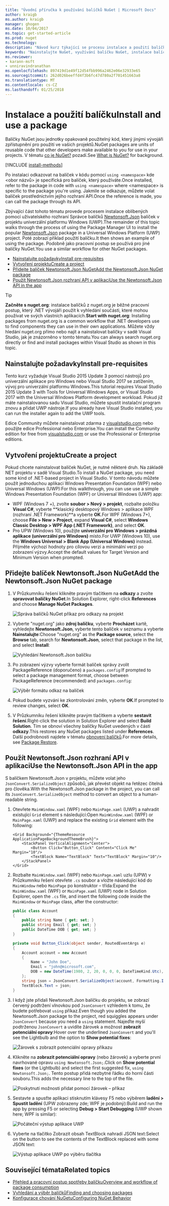 ```yaml
---
title: "Úvodní příručka k používání balíčků NuGet | Microsoft Docs"
author: kraigb
ms.author: kraigb
manager: ghogen
ms.date: 10/04/2017
ms.topic: get-started-article
ms.prod: nuget
ms.technology: 
description: "Návod kurz týkající se procesu instalace a použití balíčku NuGet v projektu."
keywords: "Nainstalujte NuGet, využívání balíčku NuGet, instalace balíčků NuGet, odkazů na balíček NuGet, pomocí balíčků NuGet"
ms.reviewer:
- karann-msft
- unniravindranathan
ms.openlocfilehash: 897419d1e49f12d54fbb996a2462e06e32933e65
ms.sourcegitcommit: 262d026beeffd4f3b6fc47d780a2f701451663a8
ms.translationtype: MT
ms.contentlocale: cs-CZ
ms.lasthandoff: 01/25/2018
---
```

# <a name="install-and-use-a-package"></a><span data-ttu-id="b8690-104">Instalace a použití balíčku</span><span class="sxs-lookup"><span data-stu-id="b8690-104">Install and use a package</span></span>

<span data-ttu-id="b8690-105">Balíčky NuGet jsou jednotky opakovaně použitelný kód, který jinými vývojáři zpřístupnění pro použití ve vašich projektů.</span><span class="sxs-lookup"><span data-stu-id="b8690-105">NuGet packages are units of reusable code that other developers make available to you for use in your projects.</span></span> <span data-ttu-id="b8690-106">V tématu [co je NuGet?](../What-is-NuGet.md) pozadí.</span><span class="sxs-lookup"><span data-stu-id="b8690-106">See [What is NuGet?](../What-is-NuGet.md) for background.</span></span>

[!INCLUDE [install-methods](../includes/install-methods.md)]

<span data-ttu-id="b8690-107">Po instalaci odkazovat na balíček v kódu pomocí `using <namespace>` kde \<obor názvů\> je specifická pro balíček, který používáte.</span><span class="sxs-lookup"><span data-stu-id="b8690-107">Once installed, refer to the package in code with `using <namespace>` where \<namespace\> is specific to the package you're using.</span></span> <span data-ttu-id="b8690-108">Jakmile se odkazuje, můžete volat balíček prostřednictvím jejího rozhraní API.</span><span class="sxs-lookup"><span data-stu-id="b8690-108">Once the reference is made, you can call the package through its API.</span></span>

<span data-ttu-id="b8690-109">Zbývající část tohoto tématu provede procesem instalace oblíbených pomocí uživatelského rozhraní Správce balíčků [Newtonsoft.Json](https://www.nuget.org/packages/Newtonsoft.Json/) balíček v projektu univerzální platformu Windows (UWP).</span><span class="sxs-lookup"><span data-stu-id="b8690-109">The remainder of this topic walks through the process of using the Package Manager UI to install the popular [Newtonsoft.Json](https://www.nuget.org/packages/Newtonsoft.Json/) package in a Universal Windows Platform (UWP) project.</span></span> <span data-ttu-id="b8690-110">Poté zobrazí příklad použití balíčku.</span><span class="sxs-lookup"><span data-stu-id="b8690-110">It then shows an example of using the package.</span></span> <span data-ttu-id="b8690-111">Podobně jako pracovní postup se používá pro jiné balíčky NuGet.</span><span class="sxs-lookup"><span data-stu-id="b8690-111">You use a similar workflow for other NuGet packages.</span></span>

- [<span data-ttu-id="b8690-112">Nainstalujte požadavky</span><span class="sxs-lookup"><span data-stu-id="b8690-112">Install pre-requisites</span></span>](#install-pre-requisites)
- [<span data-ttu-id="b8690-113">Vytvoření projektu</span><span class="sxs-lookup"><span data-stu-id="b8690-113">Create a project</span></span>](#create-a-project)
- [<span data-ttu-id="b8690-114">Přidejte balíček Newtonsoft.Json NuGet</span><span class="sxs-lookup"><span data-stu-id="b8690-114">Add the Newtonsoft.Json NuGet package</span></span>](#add-the-newtonsoftjson-nuget-package)
- [<span data-ttu-id="b8690-115">Použít Newtonsoft.Json rozhraní API v aplikaci</span><span class="sxs-lookup"><span data-stu-id="b8690-115">Use the Newtonsoft.Json API in the app</span></span>](#use-the-newtonsoftjson-api-in-the-app)

> [!Tip]
> <span data-ttu-id="b8690-116">**Začněte s nuget.org**: instalace balíčků z nuget.org je běžné pracovní postup, který .NET vývojáři použít k vyhledání součásti, které mohou používat ve svých vlastních aplikacích.</span><span class="sxs-lookup"><span data-stu-id="b8690-116">**Start with nuget.org**: Installing packages from nuget.org is a common workflow that .NET developers use to find components they can use in their own applications.</span></span> <span data-ttu-id="b8690-117">Můžete vždy hledání nuget.org přímo nebo najít a nainstalovat balíčky v sadě Visual Studio, jak je znázorněno v tomto tématu.</span><span class="sxs-lookup"><span data-stu-id="b8690-117">You can always search nuget.org directly or find and install packages within Visual Studio as shown in this topic.</span></span>

## <a name="install-pre-requisites"></a><span data-ttu-id="b8690-118">Nainstalujte požadavky</span><span class="sxs-lookup"><span data-stu-id="b8690-118">Install pre-requisites</span></span>

<span data-ttu-id="b8690-119">Tento kurz vyžaduje Visual Studio 2015 Update 3 pomocí nástrojů pro univerzální aplikace pro Windows nebo Visual Studio 2017 se zatížením, vývoj pro univerzální platformu Windows.</span><span class="sxs-lookup"><span data-stu-id="b8690-119">This tutorial requires Visual Studio 2015 Update 3 with Tools for Universal Windows Apps, or Visual Studio 2017 with the Universal Windows Platform development workload.</span></span> <span data-ttu-id="b8690-120">Pokud již máte nainstalovanou sadu Visual Studio, můžete spustit instalační program znovu a přidat UWP nástroje.</span><span class="sxs-lookup"><span data-stu-id="b8690-120">If you already have Visual Studio installed, you can run the installer again to add the UWP tools.</span></span>

<span data-ttu-id="b8690-121">Edice Community můžete nainstalovat zdarma z [visualstudio.com](https://www.visualstudio.com/) nebo použijte edice Professional nebo Enterprise.</span><span class="sxs-lookup"><span data-stu-id="b8690-121">You can install the Community edition for free from [visualstudio.com](https://www.visualstudio.com/) or use the Professional or Enterprise editions.</span></span> 

## <a name="create-a-project"></a><span data-ttu-id="b8690-122">Vytvoření projektu</span><span class="sxs-lookup"><span data-stu-id="b8690-122">Create a project</span></span>

<span data-ttu-id="b8690-123">Pokud chcete nainstalovat balíček NuGet, je nutné některé druh. Na základě NET projektu v sadě Visual Studio.</span><span class="sxs-lookup"><span data-stu-id="b8690-123">To install a NuGet package, you need some kind of .NET-based project in Visual Studio.</span></span> <span data-ttu-id="b8690-124">V tomto návodu můžete použít jednoduchou aplikaci Windows Presentation Foundation (WPF) nebo Universal Windows (UWP):</span><span class="sxs-lookup"><span data-stu-id="b8690-124">For this walkthrough, you can use use a simple Windows Presentation Foundation (WPF) or Universal Windows (UWP) app:</span></span>

- <span data-ttu-id="b8690-125">WPF (Windows 7 +), zvolte **soubor > Nový > projekt**, rozbalte položku **Visual C#**, vyberte **klasický desktopový Windows > aplikace WPF (rozhraní .NET Framework)**a vyberte **OK**.</span><span class="sxs-lookup"><span data-stu-id="b8690-125">For WPF (Windows 7+), choose **File > New > Project**, expand **Visual C#**, select **Windows Classic Desktop > WPF App (.NET Framework)**, and select **OK**.</span></span>
- <span data-ttu-id="b8690-126">Pro UPW (Windows 10), použijte **univerzální pro Windows > prázdná aplikace (univerzální pro Windows)** místo.</span><span class="sxs-lookup"><span data-stu-id="b8690-126">For UWP (Windows 10), use the **Windows Universal > Blank App (Universal Windows)** instead.</span></span> <span data-ttu-id="b8690-127">Přijměte výchozí hodnoty pro cílovou verzi a minimální verzi po zobrazení výzvy.</span><span class="sxs-lookup"><span data-stu-id="b8690-127">Accept the default values for Target Version and Minimum Version when prompted.</span></span>

## <a name="add-the-newtonsoftjson-nuget-package"></a><span data-ttu-id="b8690-128">Přidejte balíček Newtonsoft.Json NuGet</span><span class="sxs-lookup"><span data-stu-id="b8690-128">Add the Newtonsoft.Json NuGet package</span></span>

1. <span data-ttu-id="b8690-129">V Průzkumníku řešení klikněte pravým tlačítkem na **odkazy** a zvolte **spravovat balíčky NuGet**.</span><span class="sxs-lookup"><span data-stu-id="b8690-129">In Solution Explorer, right-click **References** and choose **Manage NuGet Packages**.</span></span>

    ![Správa balíčků NuGet příkaz pro odkazy na projekt](media/QS_Use-02-ManageNuGetPackages.png)

1. <span data-ttu-id="b8690-131">Vyberte "nuget.org" jako **zdroj balíčku**, vyberte **Procházet** kartě, vyhledejte **Newtonsoft.Json**, vyberte tento balíček v seznamu a vyberte  **Nainstalujte**:</span><span class="sxs-lookup"><span data-stu-id="b8690-131">Choose "nuget.org" as the **Package source**, select the **Browse** tab, search for **Newtonsoft.Json**, select that package in the list, and select **Install**:</span></span>

    ![Vyhledání Newtonsoft.Json balíčku](media/QS_Use-03-NewtonsoftJson.png)

1. <span data-ttu-id="b8690-133">Po zobrazení výzvy vyberte formát balíček správy zvolit PackageReference (doporučeno) a `packages.config`:</span><span class="sxs-lookup"><span data-stu-id="b8690-133">If prompted to select a package management format, choose between PackageReference (recommended) and `packages.config`:</span></span>

    ![Výběr formátu odkaz na balíček](media/QS_Use-03b-SelectFormat.png)

1. <span data-ttu-id="b8690-135">Pokud budete vyzváni ke zkontrolování změn, vyberte **OK**.</span><span class="sxs-lookup"><span data-stu-id="b8690-135">If prompted to review changes, select **OK**.</span></span>

1. <span data-ttu-id="b8690-136">V Průzkumníku řešení klikněte pravým tlačítkem a vyberte **sestavit řešení**.</span><span class="sxs-lookup"><span data-stu-id="b8690-136">Right-click the solution in Solution Explorer and select **Build Solution**.</span></span> <span data-ttu-id="b8690-137">Tím se obnoví všechny balíčky NuGet uvedených v části **odkazy**.</span><span class="sxs-lookup"><span data-stu-id="b8690-137">This restores any NuGet packages listed under **References**.</span></span> <span data-ttu-id="b8690-138">Další podrobnosti najdete v tématu [obnovení balíčků](../consume-packages/package-restore.md).</span><span class="sxs-lookup"><span data-stu-id="b8690-138">For more details, see [Package Restore](../consume-packages/package-restore.md).</span></span>

## <a name="use-the-newtonsoftjson-api-in-the-app"></a><span data-ttu-id="b8690-139">Použít Newtonsoft.Json rozhraní API v aplikaci</span><span class="sxs-lookup"><span data-stu-id="b8690-139">Use the Newtonsoft.Json API in the app</span></span>

<span data-ttu-id="b8690-140">S balíčkem Newtonsoft.Json v projektu, můžete volat jeho `JsonConvert.SerializeObject` způsobů, jak převést objekt na řetězec čitelná pro člověka.</span><span class="sxs-lookup"><span data-stu-id="b8690-140">With the Newtonsoft.Json package in the project, you can call its `JsonConvert.SerializeObject` method to convert an object to a human-readable string.</span></span>

1. <span data-ttu-id="b8690-141">Otevřete `MainWindow.xaml` (WPF) nebo `MainPage.xaml` (UWP) a nahradit existující `Grid` element s následující:</span><span class="sxs-lookup"><span data-stu-id="b8690-141">Open `MainWindow.xaml` (WPF) or `MainPage.xaml` (UWP) and replace the existing `Grid` element with the following:</span></span>

    ```xaml
    <Grid Background="{ThemeResource ApplicationPageBackgroundThemeBrush}">
        <StackPanel VerticalAlignment="Center">
            <Button Click="Button_Click" Content="Click Me" Margin="10"/>
            <TextBlock Name="TextBlock" Text="TextBlock" Margin="10"/>
        </StackPanel>
    </Grid>
    ```

1. <span data-ttu-id="b8690-142">Rozbalte `MainWindow.xaml` (WPF) nebo `MainPage.xaml` uzlu (UPW) v Průzkumníku řešení otevřete `.cs` soubor a vložte následující kód do `MainWindow` nebo `MainPage` po konstruktor – třída:</span><span class="sxs-lookup"><span data-stu-id="b8690-142">Expand the `MainWindow.xaml` (WPF) or `MainPage.xaml` (UWP) node in Solution Explorer, open the `.cs` file, and insert the following code inside the `MainWindow` or `MainPage` class, after the constructor:</span></span>

    ```cs
    public class Account
    {
        public string Name { get; set; }
        public string Email { get; set; }
        public DateTime DOB { get; set; }
    }

    private void Button_Click(object sender, RoutedEventArgs e)
    {
        Account account = new Account
        {
            Name = "John Doe",
            Email = "john@microsoft.com",
            DOB = new DateTime(1980, 2, 20, 0, 0, 0, DateTimeKind.Utc),
        };
        string json = JsonConvert.SerializeObject(account, Formatting.Indented);
        TextBlock.Text = json;
    }
    ```

1. <span data-ttu-id="b8690-143">I když jste přidali Newtonsoft.Json balíčku do projektu, se zobrazí červený podtržení vlnovkou pod `JsonConvert` vzhledem k tomu, že budete potřebovat `using` příkaz.</span><span class="sxs-lookup"><span data-stu-id="b8690-143">Even though you added the Newtonsoft.Json package to the project, red squiggles appears under `JsonConvert` because you need a `using` statement.</span></span> <span data-ttu-id="b8690-144">Najeďte myší podtrženou `JsonConvert` a uvidíte žárovek a možnost **zobrazit potenciální opravy**:</span><span class="sxs-lookup"><span data-stu-id="b8690-144">Hover over the underlined `JsonConvert` and you'll see the Lightbulb and the option to **Show potential fixes**:</span></span>

    ![Žárovek s zobrazit potenciální opravy příkazu](media/QS_Use-04-ShowPotentialFixes.png)


1. <span data-ttu-id="b8690-146">Klikněte na **zobrazit potenciální opravy** (nebo žárovek) a vyberte první navrhované opravu `using Newtonsoft.Json;`.</span><span class="sxs-lookup"><span data-stu-id="b8690-146">Click on **Show potential fixes** (or the Lightbulb) and select the first suggested fix, `using Newtonsoft.Json;`.</span></span> <span data-ttu-id="b8690-147">Tento postup přidá nezbytné řádku do horní části souboru.</span><span class="sxs-lookup"><span data-stu-id="b8690-147">This adds the necessary line to the top of the file.</span></span>

    ![Poskytnutí možnosti přidat pomocí žárovek – příkaz](media/QS_Use-05-AddUsing.png)

1. <span data-ttu-id="b8690-149">Sestavte a spusťte aplikaci stisknutím klávesy F5 nebo výběrem **ladění > Spustit ladění** (UPW zobrazeny zde; WPF je podobný):</span><span class="sxs-lookup"><span data-stu-id="b8690-149">Build and run the app by pressing F5 or selecting **Debug > Start Debugging** (UWP shown here; WPF is similar):</span></span>

    ![Počáteční výstup aplikace UWP](media/QS_Use-06-AppStart.png)

1. <span data-ttu-id="b8690-151">Vyberte na tlačítko Zobrazit obsah TextBlock nahradí JSON text:</span><span class="sxs-lookup"><span data-stu-id="b8690-151">Select on the button to see the contents of the TextBlock replaced with some JSON text:</span></span>

    ![Výstup aplikace UWP po výběru tlačítka](media/QS_Use-07-AppEnd.png)

## <a name="related-topics"></a><span data-ttu-id="b8690-153">Související témata</span><span class="sxs-lookup"><span data-stu-id="b8690-153">Related topics</span></span>

- [<span data-ttu-id="b8690-154">Přehled a pracovní postup spotřeby balíčku</span><span class="sxs-lookup"><span data-stu-id="b8690-154">Overview and workflow of package consumption</span></span>](../consume-packages/overview-and-workflow.md)
- [<span data-ttu-id="b8690-155">Vyhledání a výběr balíčků</span><span class="sxs-lookup"><span data-stu-id="b8690-155">Finding and choosing packages</span></span>](../consume-packages/finding-and-choosing-packages.md)
- [<span data-ttu-id="b8690-156">Konfigurace chování NuGetu</span><span class="sxs-lookup"><span data-stu-id="b8690-156">Configuring NuGet Behavior</span></span>](../consume-packages/configuring-nuget-behavior.md)
